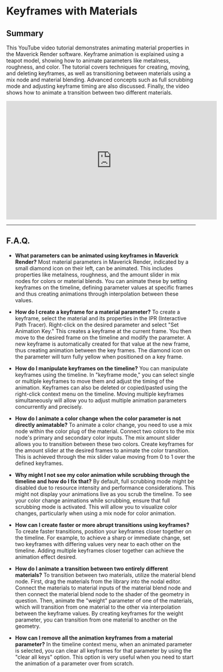# Keyframes with Materials

## Summary

This YouTube video tutorial demonstrates animating material properties in the Maverick Render software. Keyframe animation is explained using a teapot model, showing how to animate parameters like metalness, roughness, and color. The tutorial covers techniques for creating, moving, and deleting keyframes, as well as transitioning between materials using a mix node and material blending. Advanced concepts such as full scrubbing mode and adjusting keyframe timing are also discussed. Finally, the video shows how to animate a transition between two different materials.

<iframe width="560" height="315" src="https://www.youtube.com/embed/XbGv5mnJ5hQ?si=CSKfptmGUL9l1ddw" title="YouTube video player" frameborder="0" allow="accelerometer; autoplay; clipboard-write; encrypted-media; gyroscope; picture-in-picture; web-share" referrerpolicy="strict-origin-when-cross-origin" allowfullscreen></iframe>

---

## F.A.Q.

- **What parameters can be animated using keyframes in Maverick Render?**
Most material parameters in Maverick Render, indicated by a small diamond icon on their left, can be animated. This includes properties like metalness, roughness, and the amount slider in mix nodes for colors or material blends. You can animate these by setting keyframes on the timeline, defining parameter values at specific frames and thus creating animations through interpolation between these values.

- **How do I create a keyframe for a material parameter?**
To create a keyframe, select the material and its properties in the IPR (Interactive Path Tracer). Right-click on the desired parameter and select "Set Animation Key." This creates a keyframe at the current frame. You then move to the desired frame on the timeline and modify the parameter. A new keyframe is automatically created for that value at the new frame, thus creating animation between the key frames. The diamond icon on the parameter will turn fully yellow when positioned on a key frame.

- **How do I manipulate keyframes on the timeline?**
You can manipulate keyframes using the timeline. In "keyframe mode," you can select single or multiple keyframes to move them and adjust the timing of the animation. Keyframes can also be deleted or copied/pasted using the right-click context menu on the timeline. Moving multiple keyframes simultaneously will allow you to adjust multiple animation parameters concurrently and precisely.

- **How do I animate a color change when the color parameter is not directly animatable?**
To animate a color change, you need to use a mix node within the color plug of the material. Connect two colors to the mix node's primary and secondary color inputs. The mix amount slider allows you to transition between these two colors. Create keyframes for the amount slider at the desired frames to animate the color transition. This is achieved through the mix slider value moving from 0 to 1 over the defined keyframes.

- **Why might I not see my color animation while scrubbing through the timeline and how do I fix that?**
By default, full scrubbing mode might be disabled due to resource intensity and performance considerations. This might not display your animations live as you scrub the timeline. To see your color change animations while scrubbing, ensure that full scrubbing mode is activated. This will allow you to visualize color changes, particularly when using a mix node for color animation.

- **How can I create faster or more abrupt transitions using keyframes?**
To create faster transitions, position your keyframes closer together on the timeline. For example, to achieve a sharp or immediate change, set two keyframes with differing values very near to each other on the timeline. Adding multiple keyframes closer together can achieve the animation effect desired.

- **How do I animate a transition between two entirely different materials?**
To transition between two materials, utilize the material blend node. First, drag the materials from the library into the nodal editor. Connect the materials to material inputs of the material blend node and then connect the material blend node to the shader of the geometry in question. Then, animate the "weight" parameter of one of the materials, which will transition from one material to the other via interpolation between the keyframe values. By creating keyframes for the weight parameter, you can transition from one material to another on the geometry.

- **How can I remove all the animation keyframes from a material parameter?**
In the timeline context menu, when an animated parameter is selected, you can clear all keyframes for that parameter by using the "clear all keys" option. This option is very useful when you need to start the animation of a parameter over from scratch.
